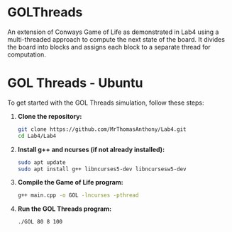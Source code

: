 # GOLThreads
An extension of Conways Game of Life as demonstrated in Lab4 using a multi-threaded approach to compute the next state of the board. It divides the board into blocks and assigns each block to a separate thread for computation.

# GOL Threads - Ubuntu

To get started with the GOL Threads simulation, follow these steps:
1. **Clone the repository:**
   ```bash
   git clone https://github.com/MrThomasAnthony/Lab4.git
   cd Lab4/Lab4

2. **Install g++ and ncurses (if not already installed):**

   ```bash
   sudo apt update
   sudo apt install g++ libncurses5-dev libncursesw5-dev

3. **Compile the Game of Life program:**
    ```bash
    g++ main.cpp -o GOL -lncurses -pthread

4. **Run the GOL Threads program:**
    ```bash
    ./GOL 80 8 100
